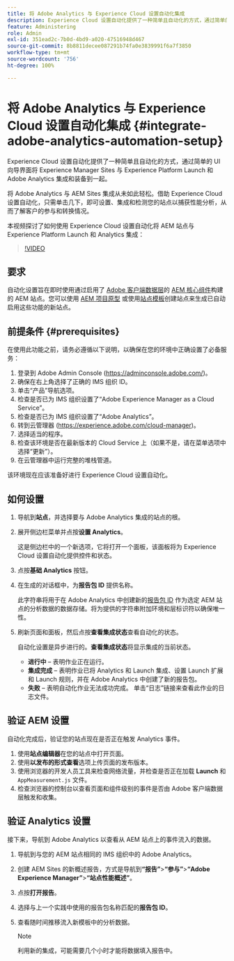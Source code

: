 ```yaml
---
title: 将 Adobe Analytics 与 Experience Cloud 设置自动化集成
description: Experience Cloud 设置自动化提供了一种简单且自动化的方式，通过简单的 UI 向导界面将 Experience Manager Sites 与 Experience Platform Launch 和 Adobe Analytics 集成和装备到一起。了解如何在您自己的站点上使用自动化设置。
feature: Administering
role: Admin
exl-id: 351ead2c-7b0d-4bd9-a020-47516948d467
source-git-commit: 8b8811decee087291b74fa0e3839991f6a7f3850
workflow-type: tm+mt
source-wordcount: '756'
ht-degree: 100%

---
```


# 将 Adobe Analytics 与 Experience Cloud 设置自动化集成 {#integrate-adobe-analytics-automation-setup}

Experience Cloud 设置自动化提供了一种简单且自动化的方式，通过简单的 UI 向导界面将 Experience Manager Sites 与 Experience Platform Launch 和 Adobe Analytics 集成和装备到一起。

将 Adobe Analytics 与 AEM Sites 集成从未如此轻松。借助 Experience Cloud 设置自动化，只需单击几下，即可设置、集成和检测您的站点以捕获性能分析，从而了解客户的参与和转换情况。

本视频探讨了如何使用 Experience Cloud 设置自动化将 AEM 站点与 Experience Platform Launch 和 Analytics 集成：

>[!VIDEO](https://video.tv.adobe.com/v/345372/?quality=12)

## 要求

自动化设置旨在即时使用通过启用了 [Adobe 客户端数据层](https://experienceleague.adobe.com/docs/experience-manager-core-components/using/developing/data-layer/overview.html)的 [AEM 核心组件](https://experienceleague.adobe.com/docs/experience-manager-core-components/using/introduction.html)构建的 AEM 站点。您可以使用 [AEM 项目原型](https://experienceleague.adobe.com/docs/experience-manager-core-components/using/developing/archetype/overview.html) 或使用[站点模板](/help/journey-sites/quick-site/create-site.md)创建站点来生成已自动启用这些功能的新站点。

## 前提条件 {#prerequisites}

在使用此功能之前，请务必遵循以下说明，以确保在您的环境中正确设置了必备服务：

1. 登录到 Adobe Admin Console (https://adminconsole.adobe.com/)。
1. 确保在右上角选择了正确的 IMS 组织 ID。
1. 单击“产品”导航选项。
1. 检查是否已为 IMS 组织设置了“Adobe Experience Manager as a Cloud Service”。
1. 检查是否已为 IMS 组织设置了“Adobe Analytics”。
1. 转到云管理器 (https://experience.adobe.com/cloud-manager)。
1. 选择适当的程序。
1. 检查该环境是否在最新版本的 Cloud Service 上（如果不是，请在菜单选项中选择“更新”）。
1. 在云管理器中运行完整的堆栈管道。

该环境现在应该准备好进行 Experience Cloud 设置自动化。

## 如何设置

1. 导航到&#x200B;**站点**，并选择要与 Adobe Analytics 集成的站点的根。
1. 展开侧边栏菜单并点按&#x200B;**设置 Analytics**。

   这是侧边栏中的一个新选项，它将打开一个面板，该面板将为 Experience Cloud 设置自动化提供控件和状态。
1. 点按&#x200B;**基础 Analytics** 按钮。
1. 在生成的对话框中，为&#x200B;**报告包 ID** 提供名称。

   此字符串将用于在 Adobe Analytics 中创建新的[报告包 ID](https://experienceleague.adobe.com/docs/analytics/admin/manage-report-suites/new-report-suite/t-create-a-report-suite.html?lang=zh-Hans) 作为选定 AEM 站点的分析数据的数据存储。将为提供的字符串附加环境和层标识符以确保唯一性。

1. 刷新页面和面板，然后点按&#x200B;**查看集成状态**&#x200B;查看自动化的状态。

   自动化设置是异步进行的。**查看集成状态**&#x200B;将显示集成的当前状态。

   * **进行中** – 表明作业正在运行。
   * **集成完成** – 表明作业已将 Analytics 和 Launch 集成、设置 Launch 扩展和 Launch 规则，并在 Adobe Analytics 中创建了新的报告包。
   * **失败** – 表明自动化作业无法成功完成。 单击“日志”链接来查看此作业的日志文件。

## 验证 AEM 设置

自动化完成后，验证您的站点现在是否正在触发 Analytics 事件。

1. 使用&#x200B;**站点编辑器**&#x200B;在您的站点中打开页面。
1. 使用&#x200B;**以发布的形式查看**&#x200B;选项上传页面的发布版本。
1. 使用浏览器的开发人员工具来检查网络流量，并检查是否正在加载 **Launch** 和 `AppMeasurement.js` 文件。
1. 检查浏览器的控制台以查看页面和组件级别的事件是否由 Adobe 客户端数据层触发和收集。

## 验证 Analytics 设置

接下来，导航到 Adobe Analytics 以查看从 AEM 站点上的事件流入的数据。

1. 导航到与您的 AEM 站点相同的 IMS 组织中的 Adobe Analytics。
1. 创建 AEM Sites 的新概述报告，方式是导航到&#x200B;**“报告”**>**“参与”**>**“Adobe Experience Manager”**>**“站点性能概述”**。
1. 点按&#x200B;**打开报告**。
1. 选择与上一个实践中使用的报告包名称匹配的&#x200B;**报告包 ID**。
1. 查看随时间推移流入新模板中的分析数据。

   >[!NOTE]
   >
   > 利用新的集成，可能需要几个小时才能将数据填入报告中。
